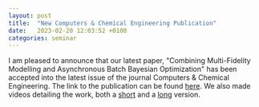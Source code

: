 ```yaml
---
layout: post
title:  "New Computers & Chemical Engineering Publication"
date:   2023-02-20 12:03:52 +0100
categories: seminar
---
```

I am pleased to announce that our latest paper, "Combining Multi-Fidelity Modelling and 
Asynchronous Batch Bayesian Optimization" has been accepted into the latest issue of the 
journal Computers & Chemical Engineering. The link to the publication can be found 
[here](https://www.sciencedirect.com/science/article/pii/S0098135423000637). We also made 
videos detailing the work, both a [short](https://www.youtube.com/shorts/CSC0GvspJfU) and a 
[long](https://www.youtube.com/watch?v=JQB3nlhMfoA) version.

